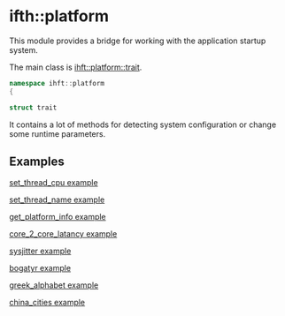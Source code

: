 # ifth::platform

This module provides a bridge for working with the application startup system.

The main class is [ihft::platform::trait](include/platform/platform.h).

```cpp
namespace ihft::platform
{

struct trait
```

It contains a lot of methods for detecting system configuration or change some runtime parameters.

## Examples

[set_thread_cpu example](example/set_thread_cpu.cpp)

[set_thread_name example](example/set_thread_name.cpp)

[get_platform_info example](example/get_platform_info.cpp)

[core_2_core_latancy example](example/core_2_core_latancy.cpp)

[sysjitter example](example/sysjitter.cpp)

[bogatyr example](example/bogatyr.cpp)

[greek_alphabet example](example/greek_alphabet.cpp)

[china_cities example](example/china_cities.cpp)
